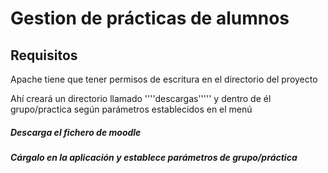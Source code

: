# Gestion de prácticas de alumnos
## Requisitos
Apache tiene que tener permisos de escritura en el directorio del proyecto

Ahí creará un directorio llamado ''''descargas''''' y dentro de él grupo/practica según parámetros establecidos en el menú
##### Descarga el fichero de moodle
##### Cárgalo en la aplicación y establece parámetros de grupo/práctica
